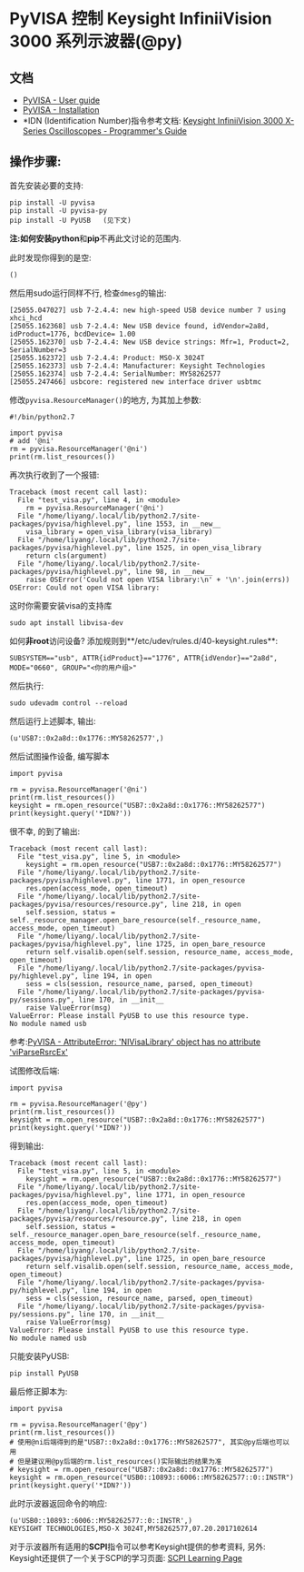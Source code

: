 # PyVISA 控制 Keysight InfiniiVision 3000 系列示波器(@py)

## 文档
* [PyVISA - User guide](https://pyvisa.readthedocs.io/en/latest/introduction/index.html)
* [PyVISA - Installation](https://pyvisa.readthedocs.io/en/latest/introduction/getting.html#installation)
* *IDN (Identification Number)指令参考文档: [Keysight InfiniiVision
3000 X-Series Oscilloscopes - Programmer's
Guide](https://www.keysight.com/upload/cmc_upload/All/3000_series_prog_guide.pdf)

## 操作步骤:
首先安装必要的支持:
```
pip install -U pyvisa
pip install -U pyvisa-py
pip install -U PyUSB   (见下文)
```
**注:**如何安装**python**和**pip**不再此文讨论的范围内.

此时发现你得到的是空:
```
()
```
然后用sudo运行同样不行, 检查`dmesg`的输出:
```
[25055.047027] usb 7-2.4.4: new high-speed USB device number 7 using xhci_hcd
[25055.162368] usb 7-2.4.4: New USB device found, idVendor=2a8d, idProduct=1776, bcdDevice= 1.00
[25055.162370] usb 7-2.4.4: New USB device strings: Mfr=1, Product=2, SerialNumber=3
[25055.162372] usb 7-2.4.4: Product: MSO-X 3024T
[25055.162373] usb 7-2.4.4: Manufacturer: Keysight Technologies
[25055.162374] usb 7-2.4.4: SerialNumber: MY58262577
[25055.247466] usbcore: registered new interface driver usbtmc
```

修改`pyvisa.ResourceManager()`的地方, 为其加上参数:
```
#!/bin/python2.7

import pyvisa
# add '@ni'
rm = pyvisa.ResourceManager('@ni')
print(rm.list_resources())
```

再次执行收到了一个报错:
```
Traceback (most recent call last):
  File "test_visa.py", line 4, in <module>
    rm = pyvisa.ResourceManager('@ni')
  File "/home/liyang/.local/lib/python2.7/site-packages/pyvisa/highlevel.py", line 1553, in __new__
    visa_library = open_visa_library(visa_library)
  File "/home/liyang/.local/lib/python2.7/site-packages/pyvisa/highlevel.py", line 1525, in open_visa_library
    return cls(argument)
  File "/home/liyang/.local/lib/python2.7/site-packages/pyvisa/highlevel.py", line 98, in __new__
    raise OSError('Could not open VISA library:\n' + '\n'.join(errs))
OSError: Could not open VISA library:
```

这时你需要安装visa的支持库
```
sudo apt install libvisa-dev
```

如何**非root**访问设备?
添加规则到**/etc/udev/rules.d/40-keysight.rules**:
```
SUBSYSTEM=="usb", ATTR{idProduct}=="1776", ATTR{idVendor}=="2a8d", MODE="0660", GROUP="<你的用户组>"
```
然后执行:
```
sudo udevadm control --reload
```

然后运行上述脚本, 输出:
```
(u'USB7::0x2a8d::0x1776::MY58262577',)
```

然后试图操作设备, 编写脚本
```
import pyvisa

rm = pyvisa.ResourceManager('@ni')
print(rm.list_resources())
keysight = rm.open_resource("USB7::0x2a8d::0x1776::MY58262577")
print(keysight.query('*IDN?'))
```
很不幸, 的到了输出:
```
Traceback (most recent call last):
  File "test_visa.py", line 5, in <module>
    keysight = rm.open_resource("USB7::0x2a8d::0x1776::MY58262577")
  File "/home/liyang/.local/lib/python2.7/site-packages/pyvisa/highlevel.py", line 1771, in open_resource
    res.open(access_mode, open_timeout)
  File "/home/liyang/.local/lib/python2.7/site-packages/pyvisa/resources/resource.py", line 218, in open
    self.session, status = self._resource_manager.open_bare_resource(self._resource_name, access_mode, open_timeout)
  File "/home/liyang/.local/lib/python2.7/site-packages/pyvisa/highlevel.py", line 1725, in open_bare_resource
    return self.visalib.open(self.session, resource_name, access_mode, open_timeout)
  File "/home/liyang/.local/lib/python2.7/site-packages/pyvisa-py/highlevel.py", line 194, in open
    sess = cls(session, resource_name, parsed, open_timeout)
  File "/home/liyang/.local/lib/python2.7/site-packages/pyvisa-py/sessions.py", line 170, in __init__
    raise ValueError(msg)
ValueError: Please install PyUSB to use this resource type.
No module named usb
```

参考:[PyVISA - AttributeError: 'NIVisaLibrary' object has no attribute 'viParseRsrcEx'
](https://stackoverflow.com/questions/51520737/pyvisa-attributeerror-nivisalibrary-object-has-no-attribute-viparsersrcex)

试图修改后端:
```
import pyvisa

rm = pyvisa.ResourceManager('@py')
print(rm.list_resources())
keysight = rm.open_resource("USB7::0x2a8d::0x1776::MY58262577")
print(keysight.query('*IDN?'))
```

得到输出:
```
Traceback (most recent call last):
  File "test_visa.py", line 5, in <module>
    keysight = rm.open_resource("USB7::0x2a8d::0x1776::MY58262577")
  File "/home/liyang/.local/lib/python2.7/site-packages/pyvisa/highlevel.py", line 1771, in open_resource
    res.open(access_mode, open_timeout)
  File "/home/liyang/.local/lib/python2.7/site-packages/pyvisa/resources/resource.py", line 218, in open
    self.session, status = self._resource_manager.open_bare_resource(self._resource_name, access_mode, open_timeout)
  File "/home/liyang/.local/lib/python2.7/site-packages/pyvisa/highlevel.py", line 1725, in open_bare_resource
    return self.visalib.open(self.session, resource_name, access_mode, open_timeout)
  File "/home/liyang/.local/lib/python2.7/site-packages/pyvisa-py/highlevel.py", line 194, in open
    sess = cls(session, resource_name, parsed, open_timeout)
  File "/home/liyang/.local/lib/python2.7/site-packages/pyvisa-py/sessions.py", line 170, in __init__
    raise ValueError(msg)
ValueError: Please install PyUSB to use this resource type.
No module named usb
```
只能安装PyUSB:
```
pip install PyUSB
```

最后修正脚本为:
```
import pyvisa

rm = pyvisa.ResourceManager('@py')
print(rm.list_resources())
# 使用@ni后端得到的是"USB7::0x2a8d::0x1776::MY58262577", 其实@py后端也可以用
# 但是建议用@py后端的rm.list_resources()实际输出的结果为准
# keysight = rm.open_resource("USB7::0x2a8d::0x1776::MY58262577")
keysight = rm.open_resource("USB0::10893::6006::MY58262577::0::INSTR")
print(keysight.query('*IDN?'))
```

此时示波器返回命令的响应:
```
(u'USB0::10893::6006::MY58262577::0::INSTR',)
KEYSIGHT TECHNOLOGIES,MSO-X 3024T,MY58262577,07.20.2017102614
```

对于示波器所有适用的**SCPI**指令可以参考Keysight提供的参考资料, 另外: Keysight还提供了一个关于SCPI的学习页面: [SCPI Learning Page](https://www.keysight.com/main/editorial.jspx?cc=CN&lc=chi&ckey=1688330&id=1688330) 